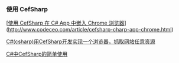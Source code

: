 ### 使用 CefSharp

[[使用 CefSharp 在 C# App 中嵌入 Chrome 浏览器](http://www.codeceo.com/article/cefsharp-charp-app-chrome.html)](http://www.codeceo.com/article/cefsharp-charp-app-chrome.html)

[C#(csharp)用CefSharp开发实现一个浏览器，抓取网站任意资源](https://blog.csdn.net/jinxiu0406/article/details/80365140)



[C#中CefSharp的简单使用](https://blog.csdn.net/qq_26712977/article/details/78282995)